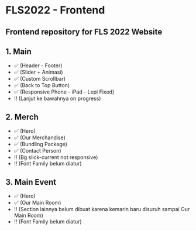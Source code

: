 # FLS2022 - Frontend

<h2>Frontend repository for FLS 2022 Website</h2>

<h2> 1. Main </h2>

- :white_check_mark: (Header - Footer)
- :white_check_mark: (Slider + Animasi)
- :white_check_mark: (Custom Scrollbar)
- :white_check_mark: (Back to Top Button)
- :white_check_mark: (Responsive Phone - iPad - Lepi Fixed)
- :bangbang: (Lanjut ke bawahnya on progress)

<h2> 2. Merch </h2>

- :white_check_mark: (Hero)
- :white_check_mark: (Our Merchandise)
- :white_check_mark: (Bundling Package)
- :white_check_mark: (Contact Person)
- :bangbang: (Bg slick-current not responsive)
- :bangbang: (Font Family belum diatur)

<h2> 3. Main Event </h2>

- :white_check_mark: (Hero)
- :white_check_mark: (Our Main Room)
- :bangbang: (Section lainnya belum dibuat karena kemarin baru disuruh sampai Our Main Room)
- :bangbang: (Font Family belum diatur)
